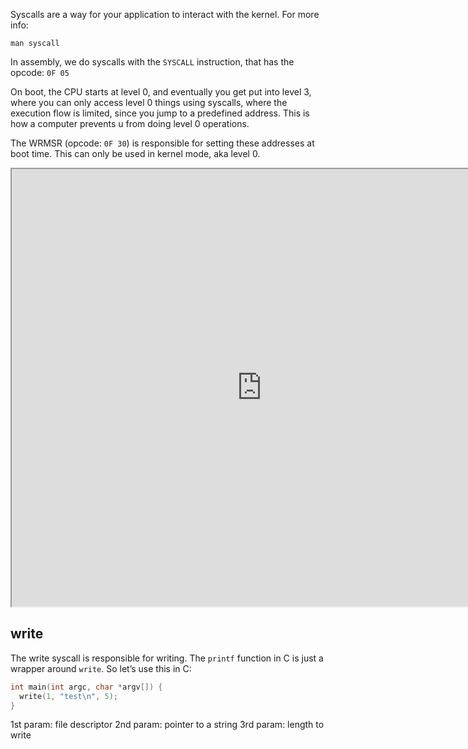 Syscalls are a way for your application to interact with the kernel. For more info:

```
man syscall
```


In assembly, we do syscalls with the `SYSCALL` instruction, that has the opcode: `0F 05` 

On boot, the CPU starts at level 0, and eventually you get put into level 3, where you can only access level 0 things using syscalls, where the execution flow is limited, since you jump to a predefined address. This is how a computer prevents u from doing level 0 operations.

The WRMSR (opcode: `0F 30`) is responsible for setting these addresses at boot time. This can only be used in kernel mode, aka level 0.

<iframe src="https://x64.syscall.sh/" height=700 width=800></iframe>

## write

The write syscall is responsible for writing. The `printf` function in C is just a wrapper around `write`. So let’s use this in C:

```c
int main(int argc, char *argv[]) {
  write(1, "test\n", 5);
}
```

1st param: file descriptor
2nd param: pointer to a string
3rd param: length to write
